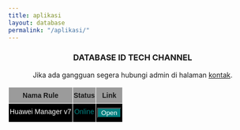 ```yaml
---
title: aplikasi
layout: database
permalink: "/aplikasi/"
---
```

<style type="text/css">
@media screen and (max-width: 768px) {
  .tg  {
    border-collapse:collapse;
    border-spacing:1;
    width:100%;
  }
}
.tg td {
  border-color:black;
  border-style:solid;
  border-width:1px;
  font-family:Arial, sans-serif;
  font-size:14px;
  overflow:hidden;
  padding:8px 2px;
  word-break:normal;
}
.tg th {
  border-color:black;
  border-style:solid;
  border-width:1px;
  font-family:Arial, sans-serif;
  font-size:14px;
  font-weight:normal;
  overflow:hidden;
  padding:8px 2px;
  word-break:normal;
}
.tg .tg-tmgx {
  background-color:#9b9b9b;
  border-color:#ffffff;
  font-weight:bold;
  text-align:center;
  vertical-align:top
}
.tg .tg-7k2u {
  background-color:#000000;
  border-color:#ffffff;
  text-align:center;
  vertical-align:top
}
</style>

<center>
<h3>DATABASE ID TECH CHANNEL</h3>
<p>Jika ada gangguan segera hubungi admin di halaman <a href="/contact/" >kontak</a>.</p>
<table class="tg">
<thead>
  <tr>
    <th class="tg-tmgx">Nama Rule</th>
    <th class="tg-tmgx">Status</th>
    <th class="tg-tmgx">Link</th>
  </tr>
</thead>
<tbody>
  <tr>
    <td class="tg-7k2u"><span style="color:#FFF">Huawei Manager v7</span></td>
    <td class="tg-7k2u"><span style="color:teal">Online</span></td>
    <td class="tg-7k2u"><span><button onclick="download1('/hm7-mod-v7/')" style="background:teal;color:white">Open</button></span></td>
  </tr>
</tbody>
</table>
</center>
<script>
function download1 (url) {location.href = url;}
</script>
